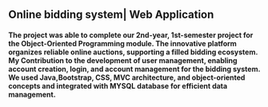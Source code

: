 ## Online bidding system| Web Application
#### The project was able to complete our 2nd-year, 1st-semester project for the Object-Oriented Programming module. The innovative platform organizes reliable online auctions, supporting a filled bidding ecosystem. My Contribution to the development of user management, enabling account creation, login, and account management for the bidding system. We used Java,Bootstrap, CSS, MVC architecture, and object-oriented concepts and integrated with MYSQL database for efficient data management.
